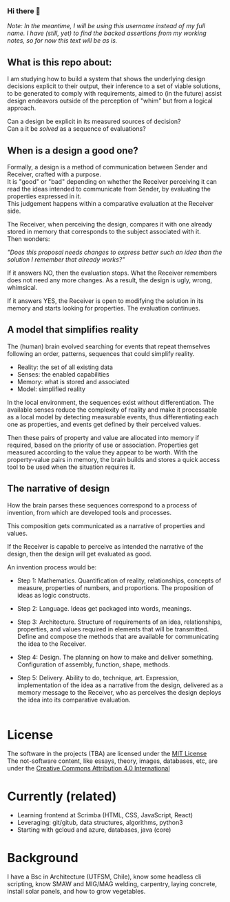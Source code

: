 ### Hi there 👋
*Note: In the meantime, I will be using this username instead of my full name. I have (still, yet) to find the backed assertions from my working notes, so for now this text will be as is.*   

## What is this repo about: 
I am studying how to build a system that shows the underlying design decisions explicit to their output, their inference to a set of viable solutions, to be generated to comply with requirements, aimed to (in the future) assist design endeavors outside of the perception of "whim" but from a logical approach.  

Can a design be explicit in its measured sources of decision?  
Can a it be *solved* as a sequence of evaluations?  


## When is a design a good one?

Formally, a design is a method of communication between Sender and Receiver, crafted with a purpose.  
It is "good" or "bad" depending on whether the Receiver perceiving it can read the ideas intended to communicate from Sender, by evaluating the properties expressed in it.  
This judgement happens within a comparative evaluation at the Receiver side.

The Receiver, when perceiving the design, compares it with one already stored in memory that corresponds to the subject associated with it.  
Then wonders:  

*"Does this proposal needs changes to express better such an idea than the solution I remember that already works?"*

If it answers NO, then the evaluation stops.
What the Receiver remembers does not need any more changes.
As a result, the design is ugly, wrong, whimsical.

If it answers YES, the Receiver is open to modifying the solution in its memory and starts looking for properties.
The evaluation continues.
 
 
## A model that simplifies reality

The (human) brain evolved searching for events that repeat themselves following an order, patterns, sequences that could simplify reality.

* Reality: the set of all existing data  
* Senses: the enabled capabilities  
* Memory: what is stored and associated  
* Model: simplified reality  

In the local environment, the sequences exist without differentiation.
The available senses reduce the complexity of reality and make it processable as a local model by detecting measurable events, thus differentiating each one as properties, and events get defined by their perceived values.

Then these pairs of property and value are allocated into memory if required, based on the priority of use or association. Properties get measured according to the value they appear to be worth.
With the property-value pairs in memory, the brain builds and stores a quick access tool to be used when the situation requires it.
 
 
## The narrative of design

How the brain parses these sequences correspond to a process of invention, from which are developed tools and processes.

This composition gets communicated as a narrative of properties and values.

If the Receiver is capable to perceive as intended the narrative of the design, then the design will get evaluated as good.

An invention process would be:
* Step 1: Mathematics. Quantification of reality, relationships, concepts of measure, properties of numbers, and proportions. The proposition of ideas as logic constructs.

* Step 2: Language. Ideas get packaged into words, meanings.

* Step 3: Architecture. Structure of requirements of an idea, relationships, properties, and values required in elements that will be transmitted. Define and compose the methods that are available for communicating the idea to the Receiver.

* Step 4: Design. The planning on how to make and deliver something. Configuration of assembly, function, shape, methods.

* Step 5: Delivery. Ability to do, technique, art. Expression, implementation of the idea as a narrative from the design, delivered as a memory message to the Receiver, who as perceives the design deploys the idea into its comparative evaluation.  
 
# License
The software in the projects (TBA) are licensed under the [MIT License](https://github.com/virtknois/virtknois/blob/main/LICENSE)  
The not-software content, like essays, theory, images, databases, etc, are under the [Creative Commons Attribution 4.0 International](https://creativecommons.org/licenses/by/4.0/)  

# Currently (related)
* Learning frontend at Scrimba (HTML, CSS, JavaScript, React)  
* Leveraging: git/gitub, data structures, algorithms, python3
* Starting with gcloud and azure, databases, java (core)

# Background
I have a Bsc in Architecture (UTFSM, Chile), know some headless cli scripting, know SMAW and MIG/MAG welding, carpentry, laying concrete, install solar panels, and how to grow vegetables.


<!--
**virtknois/virtknois** is a ✨ _special_ ✨ repository because its `README.md` (this file) appears on your GitHub profile.

Here are some ideas to get you started:

- 🔭 I’m currently working on ...
- 🌱 I’m currently learning ...
- 👯 I’m looking to collaborate on ...
- 🤔 I’m looking for help with ...
- 💬 Ask me about ...
- 📫 How to reach me: ...
-->
